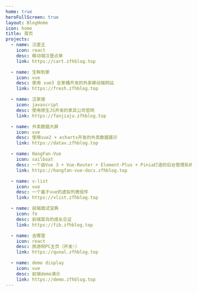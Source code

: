 ```yaml
---
home: true
heroFullScreen: true
layout: BlogHome
icon: home
title: 首页
projects:
  - name: 汉堡王
    icon: react
    desc: 移动端汉堡点单
    link: https://cart.zfhblog.top

  - name: 生鲜到家
    icon: vue
    desc: 使用 vue3 全家桶开发的外卖移动端网站
    link: https://fresh.zfhblog.top

  - name: 泛家居
    icon: javascript
    desc: 使用原生JS开发的家具公司官网
    link: https://fanjiaju.zfhblog.top

  - name: 外卖数据大屏
    icon: vue
    desc: 使用vue2 + echarts开发的外卖数据展示
    link: https://datav.zfhblog.top

  - name: HangFan-Vue
    icon: sailboat
    desc: 一个由Vue 3 + Vue-Router + Element-Plus + Pinia打造的后台管理系统生态
    link: https://hangfan-vue-docs.zfhblog.top

  - name: v-list
    icon: vue
    desc: 一个基于vue的虚拟列表组件
    link: https://vlist.zfhblog.top

  - name: 前端面试宝典
    icon: fe
    desc: 前端菜鸟的成长见证
    link: https://fib.zfhblog.top

  - name: 去哪里
    icon: react
    desc: 旅游网PC主页（开发🀄️）
    link: https://qunal.zfhblog.top

  - name: demo display
    icon: vue
    desc: 前端demo演示
    link: https://demo.zfhblog.top
---
```


<Busuanzi />
